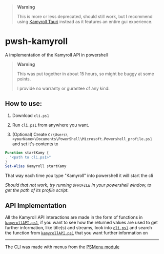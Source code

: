 > **Warning**
> 
> This is more or less deprecated, should still work, but I recommend using [Kamyroll Tauri](https://github.com/kamyroll/Kamyroll-Tauri) instead as it features an entire gui experience.

# pwsh-kamyroll
A implementation of the Kamyroll API in powershell

> **Warning**
> 
> This was put together in about 15 hours, so might be buggy at some points.
> 
> I provide no warranty or gurantee of any kind.

## How to use:
1. Download `cli.ps1`
2. Run `cli.ps1` from anywhere you want.

3. (Optional) Create `C:\Users\<yourName>\Documents\PowerShell\Microsoft.Powershell_profile.ps1` and set it's contents to
```Powershell
Function startKamy {
. "<path to cli.ps1>"
}
Set-Alias Kamyroll startKamy
```
That way each time you type "Kamyroll" into powershell it will start the cli

_Should that not work, try running `$PROFILE` in your powershell window, to get the path of its profile script._

## API Implementation


All the Kamyroll API interactions are made in the form of functions in [`kamyrollAPI.ps1`](https://github.com/kamyroll/pwsh-kamyroll/blob/main/kamyrollAPI.ps1), if you want to see how the returned values are used to get further information, like title(s) and streams, look into [`cli.ps1`](https://github.com/kamyroll/pwsh-kamyroll/blob/main/cli.ps1) and search the function from [`kamyrollAPI.ps1`](https://github.com/kamyroll/pwsh-kamyroll/blob/main/kamyrollAPI.ps1) that you want further information on

---

The CLI was made with menus from the [PSMenu module](https://github.com/Sebazzz/PSMenu)
